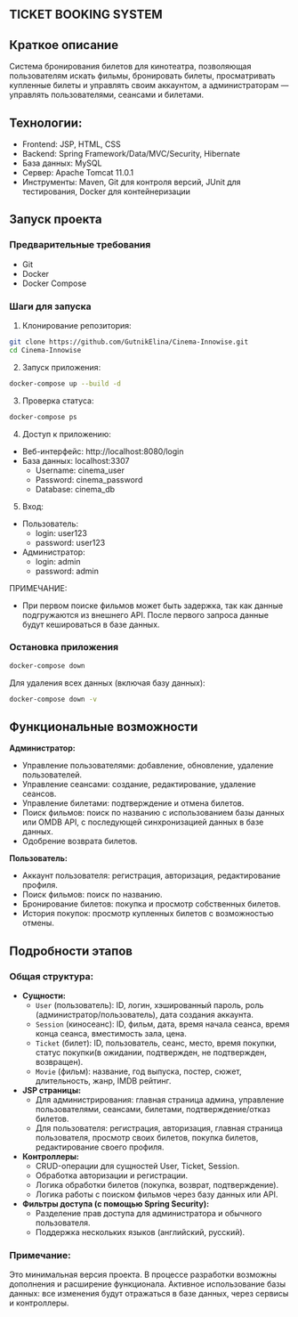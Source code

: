 ## TICKET BOOKING SYSTEM

## Краткое описание
Система бронирования билетов для кинотеатра, позволяющая пользователям искать фильмы, бронировать 
билеты, просматривать купленные билеты и управлять своим аккаунтом, а администраторам — управлять 
пользователями, сеансами и билетами.

## Технологии:
- Frontend: JSP, HTML, CSS
- Backend: Spring Framework/Data/MVC/Security, Hibernate
- База данных: MySQL
- Сервер: Apache Tomcat 11.0.1
- Инструменты: Maven, Git для контроля версий, JUnit для тестирования, Docker для контейнеризации
  
## Запуск проекта

### Предварительные требования
- Git
- Docker
- Docker Compose

### Шаги для запуска

1. Клонирование репозитория:
```bash
git clone https://github.com/GutnikElina/Cinema-Innowise.git
cd Cinema-Innowise
```

2. Запуск приложения:
```bash
docker-compose up --build -d
```

3. Проверка статуса:
```bash
docker-compose ps
```

4. Доступ к приложению:
- Веб-интерфейс: http://localhost:8080/login
- База данных: localhost:3307
  - Username: cinema_user
  - Password: cinema_password
  - Database: cinema_db

5. Вход:
- Пользователь:
  - login: user123
  - password: user123
- Администратор:
  - login: admin
  - password: admin

ПРИМЕЧАНИЕ:
  - При первом поиске фильмов может быть задержка, так как данные подгружаются из внешнего API. 
После первого запроса данные будут кешироваться в базе данных.

### Остановка приложения
```bash
docker-compose down
```

Для удаления всех данных (включая базу данных):
```bash
docker-compose down -v
```

## Функциональные возможности

**Администратор:**
- Управление пользователями: добавление, обновление, удаление пользователей.
- Управление сеансами: создание, редактирование, удаление сеансов.
- Управление билетами: подтверждение и отмена билетов.
- Поиск фильмов: поиск по названию с использованием базы данных или OMDB API, с последующей синхронизацией данных в базе данных.
- Одобрение возврата билетов.

**Пользователь:**
- Аккаунт пользователя: регистрация, авторизация, редактирование профиля.
- Поиск фильмов: поиск по названию.
- Бронирование билетов: покупка и просмотр собственных билетов.
- История покупок: просмотр купленных билетов с возможностью отмены.

## Подробности этапов

### Общая структура:
- **Сущности:** 
  - `User` (пользователь): ID, логин, хэшированный пароль, роль (администратор/пользователь), дата создания аккаунта.
  - `Session` (киносеанс): ID, фильм, дата, время начала сеанса, время конца сеанса, вместимость зала, цена.
  - `Ticket` (билет): ID, пользователь, сеанс, место, время покупки, статус покупки(в ожидании, подтвержден, не подтвержден, возвращен).
  - `Movie` (фильм): название, год выпуска, постер, сюжет, длительность, жанр, IMDB рейтинг.
- **JSP страницы:** 
  - Для администрирования: главная страница админа, управление пользователями, сеансами, билетами, подтверждение/отказ билетов.
  - Для пользователя: регистрация, авторизация, главная страница пользователя, просмотр своих билетов, покупка билетов, редактирование своего профиля.
- **Контроллеры:** 
  - CRUD-операции для сущностей User, Ticket, Session.
  - Обработка авторизации и регистрации.
  - Логика обработки билетов (покупка, возврат, подтверждение).
  - Логика работы с поиском фильмов через базу данных или API.
- **Фильтры доступа (с помощью Spring Security):** 
  - Разделение прав доступа для администратора и обычного пользователя.
  - Поддержка нескольких языков (английский, русский).

### Примечание:
Это минимальная версия проекта. В процессе разработки возможны дополнения и расширение функционала.
Активное использование базы данных: все изменения будут отражаться в базе данных, через сервисы и контроллеры.